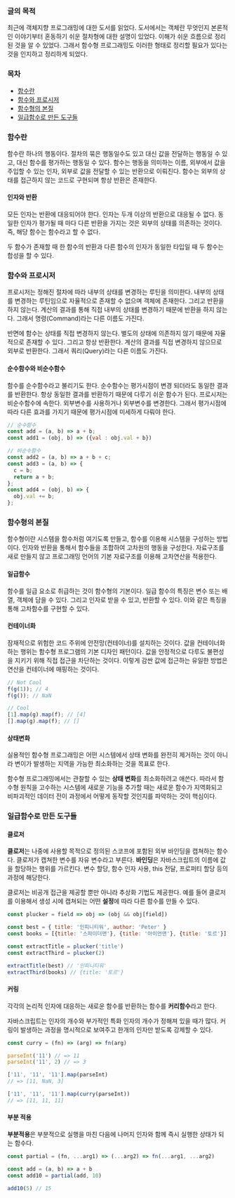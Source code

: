 ### 글의 목적
최근에 객체지향 프로그래밍에 대한 도서를 읽었다.
도서에서는 객체란 무엇인지 본론적인 이야기부터 혼동하기 쉬운 절차형에 대한 설명이 있었다.
이해가 쉬운 흐름으로 정리된 것을 알 수 있었다. 그래서 함수형 프로그래밍도 이러한 형태로 정리할 필요가 있다는 것을 인지하고 정리하게 되었다.

### 목차
- [함수란](#함수란)
- [함수와 프로시저](함수와-프로시저)
- [함수형의 본질](#함수형의-본질)
- [일급함수로 만든 도구들](#일급함수로-만든-도구들)

### 함수란
함수란 하나의 행동이다. 절차의 묶은 행동일수도 있고 대신 값을 전달하는 행동일 수 있고, 대신 함수를 평가하는 행동일 수 있다. 함수는 행동을 의미하는 이름, 외부에서 값을 주입할 수 있는 인자, 외부로 값을 전달할 수 있는 반환으로 이뤄진다. 함수는 외부의 상태를 접근하지 않는 코드로 구현되며 항상 반환은 존재한다.

#### 인자와 반환
모든 인자는 반환에 대응되어야 한다. 인자는 두개 이상의 반환으로 대응될 수 없다. 동일한 인자가 평가될 때 마다 다른 반환을 가지는 것은 외부의 상태를 의존하는 것이다. 즉, 해당 함수는 함수라고 할 수 없다.

두 함수가 존재할 때 한 함수의 반환과 다른 함수의 인자가 동일한 타입일 때 두 함수는 합성을 할 수 있다. 

### 함수와 프로시저
프로시저는 정해진 절차에 따라 내부의 상태를 변경하는 루틴을 의미한다. 내부의 상태를 변경하는 루틴임으로 자율적으로 존재할 수 없으며 객체에 존재한다. 그리고 반환을 하지 않는다. 계산의 결과를 통해 직접 내부의 상태를 변경하기 때문에 반환을 하지 않는다. 그래서 명령(Command)라는 다른 이름도 가진다.

반면에 함수는 상태를 직접 변경하지 않는다. 별도의 상태에 의존하지 않기 때문에 자율적으로 존재할 수 있다. 그리고 항상 반환한다. 계산의 결과를 직접 변경하지 않으므로 외부로 반환한다. 그래서 쿼리(Query)라는 다른 이름도 가진다.

#### 순수함수와 비순수함수
함수를 순수함수라고 불리기도 한다. 순수함수는 평가시점이 변경 되더라도 동일한 결과를 반환한다. 항상 동일한 결과를 반환하기 때문에 다루기 쉬운 함수가 된다. 프로시저는 비순수함수에 속한다. 외부변수를 사용하거나 외부변수를 변경한다. 그래서 평가시점에 따라 다른 효과를 가지기 때문에 평가시점에 미세하게 다뤄야 한다.

```js
// 순수함수
const add = (a, b) => a + b;
const add1 = (obj, b) => ({val : obj.val + b})

// 비순수함수
const add2 = (a, b) => a + b + c;
const add3 = (a, b) => {
  c = b;
  return a + b;
};
const add4 = (obj, b) => {
  obj.val += b;
};
```

### 함수형의 본질
함수형이란 시스템을 함수처럼 여기도록 만들고, 함수를 이용해 시스템을 구성하는 방법이다. 인자와 반환을 통해서 함수들을 조합하여 고차원의 행동을 구성한다. 자료구조를 새로 만들지 않고 프로그래밍 언어의 기본 자료구조를 이용해 고차연산을 적용한다.

#### 일급함수
함수를 일급 요소로 취급하는 것이 함수형의 기본이다.
일급 함수의 특징은 변수 또는 배열, 객체에 담을 수 있다. 그리고 인자로 받을 수 있고, 반환할 수 있다. 이와 같은 특징을 통해 고차함수를 구현할 수 있다.

#### 컨테이너화
잠재적으로 위험한 코드 주위에 안전망(컨테이너)를 설치하는 것이다. 값을 컨테이너화 하는 행위는 함수형 프로그램의 기본 디자인 패턴이다. 값을 안정적으로 다루도 불편성을 지키기 위해 직접 접근을 차단하는 것이다. 이렇게 감싼 값에 접근하는 유일한 방법은 연산을 컨테이너에 매핑하는 것이다.

```js
// Not Cool
f(g(1)); // 4
f(g()); // NaN

// Cool
[1].map(g).map(f); // [4]
[].map(g).map(f); // []
```

#### 상태변화
실용적인 함수형 프로그래밍은 어떤 시스템에서 상태 변화를 완전히 제거하는 것이 아니라 변이가 발생하는 지역을 가능한 최소화하는 것을 목표로 한다.

함수형 프로그래밍에서는 관찰할 수 있는 **상태 변화**를 최소화하려고 애쓴다. 따라서 함수형 원칙을 고수하는 시스템에 새로운 기능을 추가할 때는 새로운 함수가 지역화되고 비파괴적인 데이터 전이 과정에서 어떻게 동작할 것인지를 파악하는 것이 핵심이다.

### 일급함수로 만든 도구들
#### 클로저
**클로저**는 나중에 사용할 목적으로 정의된 스코프에 포함된 외부 바인딩을 캡쳐하는 함수다. 클로저가 캡쳐한 변수를 자유 변수라고 부른다. **바인딩**은 자바스크립트의 이름에 값을 할당하는 행위를 가르킨다. 변수 할당, 함수 인자 사용, this 전달, 프로퍼티 할당 등의 과정에 해당한다.

클로저는 비공개 접근을 제공할 뿐만 아니라 추상화 기법도 제공한다. 예를 들어 클로저를 이용해서 생성 시에 캡쳐되는 어떤 **설정**에 따라 다른 함수를 만들 수 있다.

```js
const plucker = field => obj => (obj && obj[field])
```

```js
const best = { title: '인피니티워', author: 'Peter' }
const books = [{title: '스파이더맨'}, {title: '아이언맨'}, {title: '토르'}]

const extractTitle = plucker('title')
const extractThird = plucker(2)

extractTitle(best) // '인피니티워'
extractThird(books) // {title: '토르'}
```
#### 커링
각각의 논리적 인자에 대응하는 새로운 함수를 반환하는 함수를 **커리함수**라고 한다.

자바스크립트는 인자의 개수와 부가적인 특화 인자의 개수가 정해져 있을 때가 많다. 커링이 발생하는 과정을 명시적으로 보여주고 한개의 인자만 받도록 강제할 수 있다.


```js
const curry = (fn) => (arg) => fn(arg)

parseInt('11') // => 11
parseInt('11', 2) // => 3

['11', '11', '11'].map(parseInt)
// => [11, NaN, 3]

['11', '11', '11'].map(curry(parseInt))
// => [11, 11, 11]
```

#### 부분 적용
**부분적용**은 부분적으로 실행을 마친 다음에 나머지 인자와 함께 즉시 실행한 상태가 되는 함수다.

```js
const partial = (fn, ...arg1) => (...arg2) => fn(...arg1, ...arg2)

const add = (a, b) => a + b
const add10 = partial(add, 10)

add10(5) // 15
```